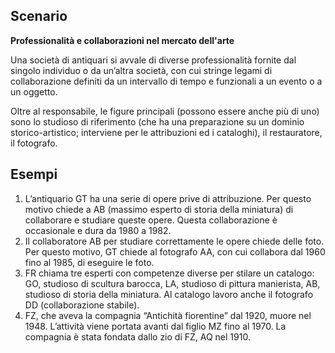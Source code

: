 ## Scenario

**Professionalità e collaborazioni nel mercato dell'arte**

Una società di antiquari si avvale di diverse professionalità fornite dal singolo individuo o da un’altra società, con cui stringe legami di collaborazione definiti da un intervallo di tempo e funzionali a un evento o a un oggetto. 

Oltre al responsabile, le figure principali (possono essere anche più di uno) sono lo studioso di riferimento (che ha una preparazione su un dominio storico-artistico; interviene per le attribuzioni ed i cataloghi), il restauratore, il fotografo.  

## Esempi

1) L’antiquario GT ha una serie di opere prive di attribuzione. Per questo motivo chiede a AB (massimo esperto di storia della miniatura) di collaborare e studiare queste opere. Questa collaborazione è occasionale e dura da 1980 a 1982.
2) Il collaboratore AB per studiare correttamente le opere chiede delle foto. Per questo motivo, GT chiede al fotografo AA, con cui collabora dal 1960 fino al 1985, di eseguire le foto. 
3) FR chiama tre esperti con competenze diverse per stilare un catalogo: GO, studioso di scultura barocca, LA, studioso di pittura manierista, AB, studioso di storia della miniatura. Al catalogo lavoro anche il fotografo DD (collaborazione stabile). 
4) FZ, che aveva la compagnia “Antichità fiorentine” dal 1920, muore nel 1948. L’attività viene portata avanti dal figlio MZ fino al 1970. La compagnia è stata fondata dallo zio di FZ, AQ nel 1910.
